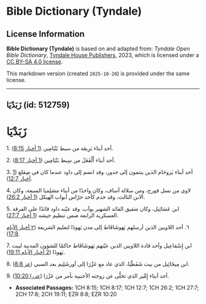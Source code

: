 # Bible Dictionary (Tyndale)

## License Information

**Bible Dictionary (Tyndale)** is based on and adapted from: _Tyndale Open Bible Dictionary_, [Tyndale House Publishers](https://tyndaleopenresources.com/), 2023, which is licensed under a [CC BY-SA 4.0 license](https://creativecommons.org/licenses/by-sa/4.0/legalcode.en).

This markdown version (created `2025-10-20`) is provided under the same license.



--------------------------------

## زَبَدْيَا (id: 512759)

زَبَدْيَا
=========

1\. أحد أبناء بَرِيعَة من سبط بَنْيَامِين ([1 أخبار 8:15](https://ref.ly/1Chr8:15)).

2\. أحد أبناء أَلْفَعَلَ من سِبط بَنْيَامِين ([1 أخبار 8:17](https://ref.ly/1Chr8:17)).

3\. أحد أبناء يَروحَام الذين ينتمون إلى جدور، وقد انضم إلى داود عندما كان في صِقلغ ([1 أخبار 12:7](https://ref.ly/1Chr12:7)).

4\. لاوي من نسل قورح، ومن سلالة آساف، وكان واحدًا من أبناء مشلِميا السبعة، وكان الابن الثالث، وقد خدم كأحد حرّاس أبواب الهيكل ([1 أخبار 26:2](https://ref.ly/1Chr26:2)).

5\. ابن عَسَائِيل، وكان شقيق القائد الشهير يوآب. وقد عيّنه داود قائدًا على الفرقة العسكرية الرابعة ضمن تنظيم جيشه ([1 أخبار 27:7](https://ref.ly/1Chr27:7)).

٦. أحد اللاويين الذين أرسلهم يَهوشَافَاط إلى مدن يَهوذَا لتعليم الشريعة ([٢ أخبار الأيام 17:8](https://ref.ly/2Chr17:8)).

7\. ابن إِسْمَاعِيل وأحد قادة اللاويين الذين عيّنهم يَهوشَافَاط حاكمًا للشؤون المدنية لبيت يَهوذَا ([2 أخبار الأيام 19:11](https://ref.ly/2Chr19:11)).

8\. ابن مِيخَائِيل من بيت شَفَطْيَا، الذي عاد مع عَزْرَا إلى أورشَلِيم بعد السبي ([عز 8:8](https://ref.ly/Ezra8:8)).

9\. أحد أبناء إِمِّير الذي تخلَّى عن زوجته الأجنبية بأمر من عَزْرَا ([عزرا 10:20](https://ref.ly/Ezra10:20)).

* **Associated Passages:** 1CH 8:15; 1CH 8:17; 1CH 12:7; 1CH 26:2; 1CH 27:7; 2CH 17:8; 2CH 19:11; EZR 8:8; EZR 10:20

